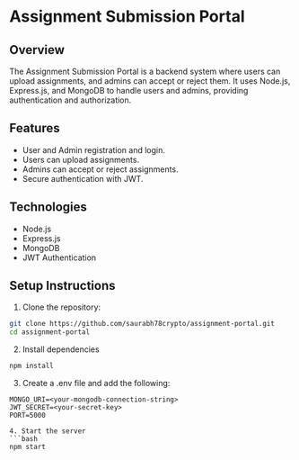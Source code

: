 # Assignment Submission Portal

## Overview

The Assignment Submission Portal is a backend system where users can upload assignments, and admins can accept or reject them. It uses Node.js, Express.js, and MongoDB to handle users and admins, providing authentication and authorization.

## Features

- User and Admin registration and login.
- Users can upload assignments.
- Admins can accept or reject assignments.
- Secure authentication with JWT.

## Technologies

- Node.js
- Express.js
- MongoDB
- JWT Authentication

## Setup Instructions

1. Clone the repository:

```bash
git clone https://github.com/saurabh78crypto/assignment-portal.git
cd assignment-portal
```
2. Install dependencies
```bash
npm install
```
3. Create a .env file and add the following:
```env
MONGO_URI=<your-mongodb-connection-string>
JWT_SECRET=<your-secret-key>
PORT=5000

4. Start the server
```bash
npm start
``` 